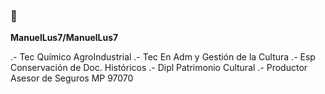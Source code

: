 ### 👋
**ManuelLus7/ManuelLus7** 

.- Tec Químico AgroIndustrial
.- Tec En Adm y Gestión de la Cultura
.- Esp Conservación de Doc. Históricos
.- Dipl Patrimonio Cultural 
.- Productor Asesor de Seguros MP 97070
